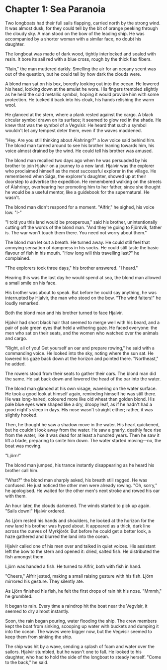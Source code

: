 # Chapter 1: Sea Paranoia
Two longboats had their full sails flapping, carried north by the strong wind. It was almost dusk, for they could tell by the bit of orange peeking through the cloudy sky. A man stood on the bow of the leading ship. He was accompanied by a shorter woman with a similar face, no doubt his daughter.

The longboat was made of dark wood, tightly interlocked and sealed with resin. It bore its sail red with a blue cross, rough by the thick flax fibers.

"Rain," the man muttered darkly. Smelling the air for an oceany scent was out of the question, but he could tell by how dark the clouds were.

A blond man sat on his box, boredly looking out into the ocean. He lowered his head, looking down at the amulet he wore. His fingers trembled slightly as he held the cold metallic symbol, hoping it would provide him with some protection. He tucked it back into his cloak, his hands relishing the warm wool.

He glanced at the stern, where a plank rested against the cargo. A black circular symbol drawn on its surface; it seemed to glow red in the shade. He knew that was the symbol of a Vegvísir. He heard that such a symbol wouldn't let any tempest deter them, even if the waves maddened.

"Hey. Are you still thinking about Álahringr?" a low voice said behind him. The blond man turned around to see his brother leaning towards him, his voice almost drained by the wind. He could tell his brother was amused.

The blond man recalled two days ago when he was persuaded by his brother to join Hjalvir on a journey to a new land. Hjalvir was the explorer who proclaimed himself as the most successful explorer in the village. He remembered when Sága, the explorer's daughter, showed up at their doorstep to advertise the expedition. He remembered walking on the streets of Álahringr, overhearing her promoting him to her father, since she thought he would be a useful mentor, like a guidebook for the supernatural. He wasn't.

The blond man didn't respond for a moment. "Alfrir," he sighed, his voice low. "I-"

"I told you this land would be prosperous," said his brother, unintentionally cutting off the words of the blond man. "And they're going to Fjörðvík, father is. The war won't touch them there. You need not worry about them."

The blond man let out a breath. He turned away. He could still feel that annoying sensation of dampness in his socks. He could still taste the basic flavour of fish in his mouth. "How long will this travelling last?" he complained.

"The explorers took three days," his brother answered. "I heard."

Hearing this was the last day he would spend at sea, the blond man allowed a small smile on his face.

His brother was about to speak. But before he could say anything, he was interrupted by Hjalvir, the man who stood on the bow. "The wind falters!" he loudly remarked.

Both the blond man and his brother turned to face Hjalvir.

Hjalvir had short black hair that seemed to merge well with his beard, and a pair of pale green eyes that held a withering gaze. He faced everyone: the men who sat on their seats, and the women who watched over the animals and cargo.

"Right, all of you! Get yourself an oar and prepare rowing," he said with a commanding voice. He looked into the sky, noting where the sun sat. He lowered his gaze back down at the horizon and pointed there. "Northeast," he added.

The rowers stood from their seats to gather their oars. The blond man did the same. He sat back down and lowered the head of the oar into the water.

The blond man glanced at his own visage, wavering on the water surface. He took a good look at himself again, reminding himself he was still there. He was long-haired, coloured more like old wheat than golden blond. His pale blue eyes were shaped like a dry, droopy leaf, as if he hadn't had a good night's sleep in days. His nose wasn't straight either; rather, it was slightly hooked.

Then, he thought he saw a shadow move in the water. His heart quickened, but he couldn't look away from the water. He saw a gnarly, deathly face rise from the water, like it was dead for at least a hundred years. Then he saw it lift a blade, preparing to smite him down. The water started moving—no, the boat was moving.

"Ljörn!"

The blond man jumped, his trance instantly disappearing as he heard his brother call him.

"What?" the blond man sharply asked, his breath still ragged. He was confused. He just noticed the other men were already rowing. "Oh, sorry," he apologised. He waited for the other men's next stroke and rowed his oar with them.

An hour later, the clouds darkened. The winds started to pick up again. "Sails down!" Hjalvir ordered.

As Ljörn rested his hands and shoulders, he looked at the horizon for the new land his brother was hyped about. It appeared as a thick, dark line across the curves of Myrkjörðr. But before he could get a better look, a haze gathered and blurred the land into the ocean.

Hjalvir called one of his men over and talked in quiet voices. His assistant left the bow to the stern and opened it: dried, salted fish. He distributed the fish amongst them.

Ljörn was handed a fish. He turned to Alfrir, both with fish in hand.

"Cheers," Alfrir jested, making a small raising gesture with his fish. Ljörn mirrored his gesture. They silently ate.

As Ljörn finished his fish, he felt the first drops of rain hit his nose. "Mmmh," he grumbled.

It began to rain. Every time a raindrop hit the boat near the Vegvísir, it seemed to dry almost instantly.

Soon, the rain began pouring, water flooding the ship. The crew members kept the boat from sinking, scooping up water with buckets and dumping it into the ocean. The waves were bigger now, but the Vegvísir seemed to keep them from sinking the ship.

The ship was hit by a wave, sending a splash of foam and water over the sailors. Hjalvir stumbled, but he wasn't one to fall. He looked to his daughter, who had to hold the side of the longboat to steady herself. "Come to the back," he said.
